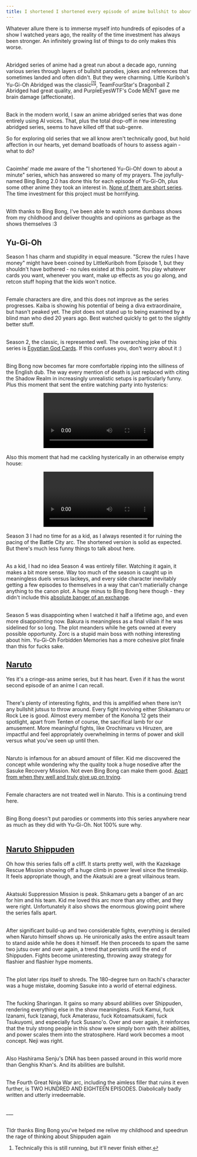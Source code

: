 ```yaml
---
title: I shortened I shortened every episode of anime bullshit to about a minute to about a blog post
---
```


<div>
<p>
Whatever allure there is to immerse myself into hundreds of episodes of a show I watched years ago, the reality of the time investment has always been stronger. An infinitely growing list of things to do only makes this worse.<br><br>

Abridged series of anime had a great run about a decade ago, running various series through layers of bullshit parodies, jokes and references that sometimes landed and often didn't. But they were charming. Little Kuriboh's Yu-Gi-Oh Abridged was the classic<sup id="fnref:1"><a href="#fn:1" class="footnote" rel="footnote" role="doc-noteref">[1]</a></sup>, TeamFourStar's Dragonball Z Abridged had great quality, and PurpleEyesWTF's Code MENT gave me brain damage (affectionate).<br><br>

Back in the modern world, I saw an anime abridged series that was done entirely using AI voices. That, plus the total drop-off in new interesting abridged series, seems to have killed off that sub-genre.

So for exploring old series that we all know aren't technically good, but hold affection in our hearts, yet demand boatloads of hours to assess again - what to do?<br><br>

Caoimhe′ made me aware of the "I shortened Yu-Gi-Oh! down to about a minute" series, which has answered so many of my prayers. The joyfully-named Bing Bong 2.0 has done this for each episode of Yu-Gi-Oh, plus some other anime they took an interest in. <a href="https://www.youtube.com/@bingbong2.0/playlists">None of them are short series</a>. The time investment for this project must be horrifying. <br><br>

With thanks to Bing Bong, I've been able to watch some dumbass shows from my childhood and deliver thoughts and opinions as garbage as the shows themselves :3 

<h2>Yu-Gi-Oh</h2>
Season 1 has charm and stupidity in equal measure. "Screw the rules I have money" might have been coined by LittleKuriboh from Episode 1, but they shouldn't have bothered - no rules existed at this point. You play whatever cards you want, whenever you want, make up effects as you go along, and retcon stuff hoping that the kids won't notice.<br><br>

Female characters are dire, and this does not improve as the series progresses. Kaiba is showing his potential of being a diva extraordinaire, but hasn't peaked yet. The plot does not stand up to being examined by a blind man who died 20 years ago. Best watched quickly to get to the slightly better stuff.<br><br>

Season 2, the classic, is represented well. The overarching joke of this series is <a href="https://www.youtube.com/watch?v=xbXcRd0tVJ4">Egyptian God Cards</a>. If this confuses you, don't worry about it :)<br><br>

Bing Bong now becomes far more comfortable ripping into the silliness of the English dub. The way every mention of death is just replaced with citing the Shadow Realm in increasingly unrealistic setups is particularly funny. Plus this moment that sent the entire watching party into hysterics:

<p>
    <video controls style="max-width: 100%; height: auto; display: block; margin: 0 auto;">
    <source src="{{ site.baseurl }}/assets/videos/blog/official_dueling_altitude.mp4" type="video/mp4">
    <figure style="margin: 1rem auto; text-align: center;">
    <figcaption style="font-size: 0.9em; color: #666; margin-top: 0.5rem; font-style: italic;"></figcaption>
    </figure>
    </video>
<p>

Also this moment that had me cackling hysterically in an otherwise empty house:

<p>
    <video controls style="max-width: 100%; height: auto; display: block; margin: 0 auto;">
    <source src="{{ site.baseurl }}/assets/videos/blog/ygo-2.mp4" type="video/mp4">
    <figure style="margin: 1rem auto; text-align: center;">
    <figcaption style="font-size: 0.9em; color: #666; margin-top: 0.5rem; font-style: italic;"></figcaption>
    </figure>
    </video>
<p>

Season 3 I had no time for as a kid, as I always resented it for ruining the pacing of the Battle City arc. The shortened version is solid as expected. But there's much less funny things to talk about here.<br><br>

As a kid, I had no idea Season 4 was entirely filler. Watching it again, it makes a bit more sense. Way too much of the season is caught up in meaningless duels versus lackeys, and every side character inevitably getting a few episodes to themselves in a way that can't matierially change anything to the canon plot. A huge minus to Bing Bong here though - they didn't include this <a href="https://www.youtube.com/watch?v=_8tMN2aRE5w">absolute banger of an exchange</a>.<br><br>

Season 5 was disappointing when I watched it half a lifetime ago, and even more disappointing now. Bakura is meaningless as a final villain if he was sidelined for so long. The plot meanders while he gets owned at every possible opportunity. Zorc is a stupid main boss with nothing interesting about him. Yu-Gi-Oh Forbidden Memories has a more cohesive plot finale than this for fucks sake.

<h2><a href="https://www.youtube.com/watch?v=vBx9Fdx0Ir0&list=PLQJu1XfXe2H8ShdPifL51I8oJZJ3R68UD">Naruto</a></h2>

Yes it's a cringe-ass anime series, but it has heart. Even if it has the worst second episode of an anime I can recall.<br><br>

There's plenty of interesting fights, and this is amplified when there isn't any bullshit jutsus to throw around. Every fight involving either Shikamaru or Rock Lee is good. Almost every member of the Konoha 12 gets their spotlight, apart from Tenten of course, the sacrifical lamb for our amusement. More meaningful fights, like Orochimaru vs Hiruzen, are impactful and feel appropriately overwhelming in terms of power and skill versus what you've seen up until then.<br><br>

Naruto is infamous for an absurd amount of filler. Kid me discovered the concept while wondering why the quality took a huge nosedive after the Sasuke Recovery Mission. Not even Bing Bong can make them good. <a href="https://www.youtube.com/watch?v=wU6tOsitpMw&list=PLQJu1XfXe2H8ShdPifL51I8oJZJ3R68UD&index=213">Apart from when they well and truly give up on trying</a>.<br><br>

Female characters are not treated well in Naruto. This is a continuing trend here.<br><br>

Bing Bong doesn't put parodies or comments into this series anywhere near as much as they did with Yu-Gi-Oh. Not 100% sure why.<br><br>

<h2><a href="https://www.youtube.com/watch?v=FbN0p6OJ-2U&list=PLQJu1XfXe2H_M0vqmepXOZTGgOsdugpWk&index=2">Naruto Shippuden </a></h2>

Oh how this series falls off a cliff. It starts pretty well, with the Kazekage Rescue Mission showing off a huge climb in power level since the timeskip. It feels appropriate though, and the Akatsuki are a great villainous team.<br><br>

Akatsuki Suppression Mission is peak. Shikamaru gets a banger of an arc for him and his team. Kid me loved this arc more than any other, and they were right. Unfortunately it also shows the enormous glowing point where the series falls apart.<br><br>

After significant build-up and two considerable fights, everything is derailed when Naruto himself shows up. He unironically asks the entire assault team to stand aside while he does it himself. He then proceeds to spam the same two jutsu over and over again, a trend that persists until the end of Shippuden. Fights become uninteresting, throwing away strategy for flashier and flashier hype moments.<br><br>

The plot later rips itself to shreds. The 180-degree turn on Itachi's character was a huge mistake, dooming Sasuke into a world of eternal edginess.<br><br>

The fucking Sharingan. It gains so many absurd abilities over Shippuden, rendering everything else in the show meaningless. Fuck Kamui, fuck Izanami, fuck Izanagi, fuck Amaterasu, fuck Kotoamatsukami, fuck Tsukuyomi, and especially fuck Susano'o. Over and over again, it reinforces that the truly strong people in this show were simply born with their abilities, and power scales them into the stratosphere. Hard work becomes a moot concept. Neji was right.<br><br>

Also Hashirama Senju's DNA has been passed around in this world more than Genghis Khan's. And its abilities are bullshit.<br><br>

The Fourth Great Ninja War arc, including the aimless filler that ruins it even further, is TWO HUNDRED AND EIGHTEEN EPISODES. Diabolically badly written and utterly irredeemable.<br><br>

___<br><br>

Tldr thanks Bing Bong you've helped me relive my childhood and speedrun the rage of thinking about Shippuden again

<div class="footnotes" role="doc-endnotes">
    <ol>
    <li id="fn:1">
        <p>Technically this is still running, but it'll never finish either.<a href="#fnref:1" class="reversefootnote" role="doc-backlink">↩</a></p>
    </li>
    </ol>
</div>


</p>
<script defer src="https://comments.oakreef.ie/comentario.js"></script>
<comentario-comments></comentario-comments>